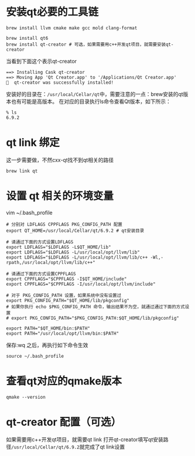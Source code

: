 # 安装qt必要的工具链

```shell
brew install llvm cmake make gcc mold clang-format
```

```shell
brew install qt6
brew install qt-creator # 可选，如果需要用c++开发qt项目，就需要安装qt-creator
```

当看到下面这个表示qt-creator

```
==> Installing Cask qt-creator
==> Moving App 'Qt Creator.app' to '/Applications/Qt Creator.app'
🍺  qt-creator was successfully installed!
```

安装好的目录在：`/usr/local/Cellar/qt`中，需要注意的一点：brew安装的qt版本也有可能是高版本。 在对应的目录执行ls命令查看Qt版本，如下所示：

```shell
% ls
6.9.2
```

# qt link 绑定

这一步需要做，不然cxx-qt找不到qt相关的路径

```shell
brew link qt
```

# 设置 qt 相关的环境变量

vim ~/.bash_profile

```shell
# 分别对 LDFLAGS CPPFLAGS PKG_CONFIG_PATH 配置
export QT_HOME=/usr/local/Cellar/qt/6.9.2 # qt安装目录

# 请通过下面的方式设置LDFLAGS
export LDFLAGS="$LDFLAGS -L$QT_HOME/lib"
export LDFLAGS="$LDFLAGS -L/usr/local/opt/llvm/lib"
export LDFLAGS="$LDFLAGS -L/usr/local/opt/llvm/lib/c++ -Wl,-rpath,/usr/local/opt/llvm/lib/c++"

# 请通过下面的方式设置CPPFLAGS
export CPPFLAGS="$CPPFLAGS -I$QT_HOME/include"
export CPPFLAGS="$CPPFLAGS -I/usr/local/opt/llvm/include"

# 对于 PKG_CONFIG_PATH 设置，如果系统中没有设置过
export PKG_CONFIG_PATH="$QT_HOME/lib/pkgconfig"
# 如果你执行 echo $PKG_CONFIG_PATH 命令，输出结果不为空，就通过通过下面的方式设置
# export PKG_CONFIG_PATH="$PKG_CONFIG_PATH:$QT_HOME/lib/pkgconfig"

export PATH="$QT_HOME/bin:$PATH"
export PATH="/usr/local/opt/llvm/bin:$PATH"
```

保存:wq 之后，再执行如下命令生效

```shell
source ~/.bash_profile
```

# 查看qt对应的qmake版本

```shell
qmake --version
```

# qt-creator 配置（可选）

如果需要用c++开发qt项目，就需要qt link
打开qt-creator填写qt安装路径`/usr/local/Cellar/qt/6.9.2`就完成了qt link设置
